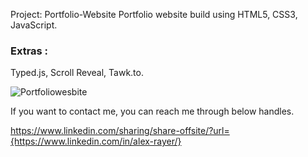Project: Portfolio-Website
Portfolio website build using HTML5, CSS3, JavaScript.


### Extras : 
Typed.js, Scroll Reveal, Tawk.to.




![Portfoliowesbite](https://user-images.githubusercontent.com/89434892/185240101-92691938-6a36-443b-983d-435dfa044151.PNG)


If you want to contact me, you can reach me through below handles.

https://www.linkedin.com/sharing/share-offsite/?url={https://www.linkedin.com/in/alex-rayer/}




